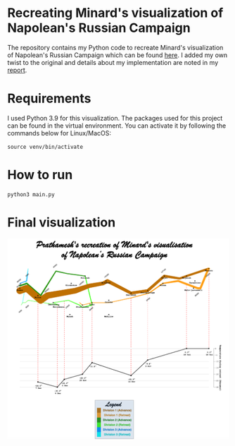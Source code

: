 # Recreating Minard's visualization of Napolean's Russian Campaign

The repository contains my Python code to recreate Minard's visualization of Napolean's Russian Campaign which can be found [here](https://datavizblog.com/2013/05/26/dataviz-history-charles-minards-flow-map-of-napoleons-russian-campaign-of-1812-part-5/). I added my own twist to the original and details about my implementation are noted in my [report](report.pdf).

# Requirements
I used Python 3.9 for this visualization. The packages used for this project can be found in the virtual environment. You can activate it by following the commands below for Linux/MacOS:

```
source venv/bin/activate
```


# How to run
```
python3 main.py
```

# Final visualization
![MAP Values](Prathamesh-Minard-Visualisation.png)
